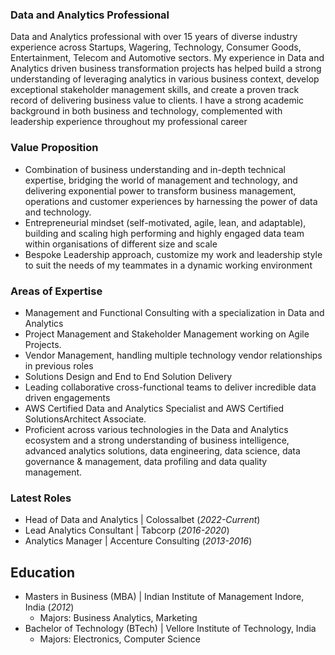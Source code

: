 ### Data and Analytics Professional

Data and Analytics professional with over 15 years of diverse industry experience across Startups, Wagering, Technology, Consumer Goods, Entertainment, Telecom and Automotive sectors. My experience in Data and Analytics driven business transformation projects has helped build a strong understanding of leveraging analytics in various business context, develop exceptional stakeholder management skills, and create a proven track record of delivering business value to clients. I have a strong academic background in both business and technology, complemented with leadership experience throughout my professional career

### Value Proposition
- Combination of business understanding and in-depth technical expertise, bridging the world of management and technology, and delivering exponential power to transform business management, operations and customer experiences by harnessing the power of data and technology.
- Entrepreneurial mindset (self-motivated, agile, lean, and adaptable), building and scaling high performing and highly engaged data team within organisations of different size and scale
- Bespoke Leadership approach, customize my work and leadership style to suit the needs of my teammates in a dynamic working environment

### Areas of Expertise
- Management and Functional Consulting with a specialization in Data and Analytics
- Project Management and Stakeholder Management working on Agile Projects.
- Vendor Management, handling multiple technology vendor relationships in previous roles
- Solutions Design and End to End Solution Delivery
- Leading collaborative cross-functional teams to deliver incredible data driven engagements
- AWS Certified Data and Analytics Specialist and AWS Certified SolutionsArchitect Associate.
- Proficient across various technologies in the Data and Analytics ecosystem and a strong understanding of business intelligence, advanced analytics solutions, data engineering, data science, data governance & management, data profiling and data quality management.

### Latest Roles
- Head of Data and Analytics | Colossalbet (_2022-Current_)								       		
- Lead Analytics Consultant	| Tabcorp (_2016-2020_)	 			        		
- Analytics Manager | Accenture Consulting (_2013-2016_)

## Education
- Masters in Business (MBA) | Indian Institute of Management Indore, India (_2012_)
  - Majors: Business Analytics, Marketing             		
- Bachelor of Technology (BTech)	| Vellore Institute of Technology, India
  - Majors: Electronics, Computer Science     
